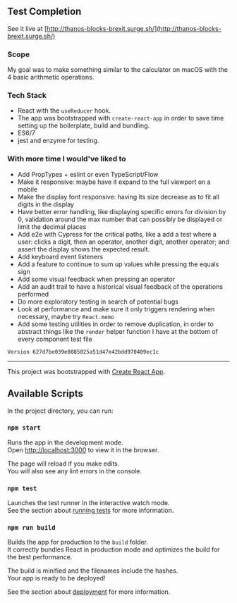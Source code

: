 ## Test Completion

See it live at [http://thanos-blocks-brexit.surge.sh/](http://thanos-blocks-brexit.surge.sh/)

### Scope

My goal was to make something similar to the calculator on macOS with the 4 basic arithmetic operations.

### Tech Stack

- React with the `useReducer` hook.
- The app was bootstrapped with `create-react-app` in order to save time setting up the boilerplate, build and bundling.
- ES6/7
- jest and enzyme for testing.

### With more time I would've liked to

- Add PropTypes + eslint or even TypeScript/Flow
- Make it responsive: maybe have it expand to the full viewport on a mobile
- Make the display font responsive: having its size decrease as to fit all digits in the display
- Have better error handling, like displaying specific errors for division by 0, validation around the max number that can possibly be displayed or limit the decimal places
- Add e2e with Cypress for the critical paths, like a add a test where a user: clicks a digit, then an operator, another digit, another operator; and assert the display shows the expected result.
- Add keyboard event listeners
- Add a feature to continue to sum up values while pressing the equals sign
- Add some visual feedback when pressing an operator
- Add an audit trail to have a historical visual feedback of the operations performed
- Do more exploratory testing in search of potential bugs
- Look at performance and make sure it only triggers rendering when necessary, maybe try `React.memo`
- Add some testing utilities in order to remove duplication, in order to abstract things like the `render` helper function I have at the bottom of every component test file


`Version 627d7be039e0085025a51d47e42bdd970409ec1c`

---

This project was bootstrapped with [Create React App](https://github.com/facebook/create-react-app).

## Available Scripts

In the project directory, you can run:

### `npm start`

Runs the app in the development mode.<br>
Open [http://localhost:3000](http://localhost:3000) to view it in the browser.

The page will reload if you make edits.<br>
You will also see any lint errors in the console.

### `npm test`

Launches the test runner in the interactive watch mode.<br>
See the section about [running tests](https://facebook.github.io/create-react-app/docs/running-tests) for more information.

### `npm run build`

Builds the app for production to the `build` folder.<br>
It correctly bundles React in production mode and optimizes the build for the best performance.

The build is minified and the filenames include the hashes.<br>
Your app is ready to be deployed!

See the section about [deployment](https://facebook.github.io/create-react-app/docs/deployment) for more information.
